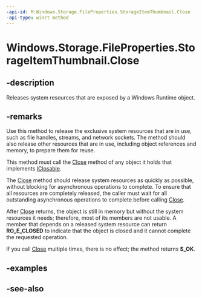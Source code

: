 ```yaml
---
-api-id: M:Windows.Storage.FileProperties.StorageItemThumbnail.Close
-api-type: winrt method
---
```


<!-- Method syntax
public void Close()
-->

# Windows.Storage.FileProperties.StorageItemThumbnail.Close

## -description
Releases system resources that are exposed by a Windows Runtime object.

## -remarks
Use this method to release the exclusive system resources that are in use, such as file handles, streams, and network sockets. The method should also release other resources that are in use, including object references and memory, to prepare them for reuse.

This method must call the [Close](../windows.foundation/iclosable_close_811482585.md) method of any object it holds that implements [IClosable](../windows.foundation/iclosable.md).

The [Close](../windows.foundation/iclosable_close.md) method should release system resources as quickly as possible, without blocking for asynchronous operations to complete. To ensure that all resources are completely released, the caller must wait for all outstanding asynchronous operations to complete before calling [Close](../windows.foundation/iclosable_close.md).

After [Close](../windows.foundation/iclosable_close.md) returns, the object is still in memory but without the system resources it needs; therefore, most of its members are not usable. A member that depends on a released system resource can return **RO_E_CLOSED** to indicate that the object is closed and it cannot complete the requested operation.

If you call [Close](../windows.foundation/iclosable_close.md) multiple times, there is no effect; the method returns **S_OK**.

## -examples

## -see-also
